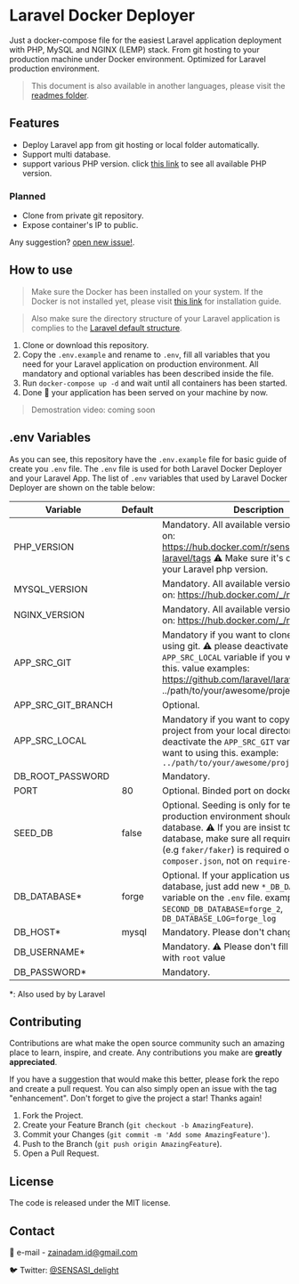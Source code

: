 # Laravel Docker Deployer

Just a docker-compose file for the easiest Laravel application deployment with PHP, MySQL and NGINX (LEMP) stack. From git hosting to your production machine under Docker environment. Optimized for Laravel production environment.

> This document is also available in another languages, please visit the [readmes folder](readmes/).

## Features

- Deploy Laravel app from git hosting or local folder automatically.
- Support multi database.
- support various PHP version. click [this link](https://hub.docker.com/repository/docker/sensasidelight/php-laravel/tags) to see all available PHP version.

### Planned

- Clone from private git repository.
- Expose container's IP to public.

Any suggestion? [open new issue!](https://github.com/sensasi-delight/laravel-docker-deployer/issues/new).

## How to use

> Make sure the Docker has been installed on your system. If the Docker is not installed yet, please visit [this link](https://docs.docker.com/engine/install/) for installation guide.

> Also make sure the directory structure of your Laravel application is complies to the [Laravel default structure](https://laravel.com/docs/structure).


1. Clone or download this repository.
2. Copy the `.env.example` and rename to `.env`, fill all variables that you need for your Laravel application on production environment. All mandatory and optional variables has been described inside the file.
3. Run `docker-compose up -d` and wait until all containers has been started.
4. Done 🎉 your application has been served on your machine by now.

> Demostration video: coming soon

## .env Variables

As you can see, this repository have the `.env.example` file for basic guide of create you `.env` file.
The `.env` file is used for both Laravel Docker Deployer and your Laravel App.
The list of `.env` variables that used by Laravel Docker Deployer are shown on the table below:

| Variable           | Default | Description                                                                                                                                                                                                                                                                                                                                                                                 |
|--------------------|---------|---------------------------------------------------------------------------------------------------------------------------------------------------------------------------------------------------------------------------------------------------------------------------------------------------------------------------------------------------------------------------------------------|
| PHP_VERSION        |         | Mandatory. All available versions can be seen on: https://hub.docker.com/r/sensasidelight/php-laravel/tags ⚠️ Make sure it's compatible with your Laravel php version.                                                                                                                                                                                                                                                                                |
| MYSQL_VERSION      |         | Mandatory. All available versions can be seen on: https://hub.docker.com/_/mysql/tags                                                                                                                                                                                                                                                                                                                                           |
| NGINX_VERSION      |         | Mandatory. All available versions can be seen on: https://hub.docker.com/_/nginx/tags                                                                                                                                                                                                                                                                                                                                          |
| APP_SRC_GIT        |         | Mandatory if you want to clone the project using git. ⚠️ please deactivate the `APP_SRC_LOCAL` variable if you want to using this. value examples: https://github.com/laravel/laravel, ../path/to/your/awesome/project/.git |
| APP_SRC_GIT_BRANCH |         | Optional.                                                                                                                                                                                                                                                                                                                                                                                   |
| APP_SRC_LOCAL      |         | Mandatory if you want to copy-paste the project from your local directory. ⚠️ Please deactivate the `APP_SRC_GIT` variable if you want to using this.  example: `../path/to/your/awesome/project`                                                                                                                                                                                            |
| DB_ROOT_PASSWORD   |         | Mandatory.                                                                                                                                                                                                                                                                                                                                                                                  |
| PORT               | 80      | Optional. Binded port on docker host.                                                                                                                                                                                                                                                                                                                                                       |
| SEED_DB            | false   | Optional. Seeding is only for testing. Your production environment shouldn't seed the database. ⚠️ If you are insist to seed the database, make sure all required packages (e.g `faker/faker`) is required on `composer.json`, not on `require-dev`                                                                                                                                                   |
| DB_DATABASE*       | forge   | Optional. If your application use multiple database, just add new `*_DB_DATABASE_*` variable on the `.env` file. examples: `SECOND_DB_DATABASE=forge_2`, `DB_DATABASE_LOG=forge_log`                                                                                                                                                                                            |
| DB_HOST*           | mysql   | Mandatory. Please don't change the value.                                                                                                                                                                                                                                                                                                                                                   |
| DB_USERNAME*       |         | Mandatory. ⚠️ Please don't fill this variable with `root` value                                                                                                                                                                                                                                                                                                                              |
| DB_PASSWORD*       |         | Mandatory.                                                                                                                                                                                                                                                                                                                                                                                  |

*: Also used by by Laravel

## Contributing

Contributions are what make the open source community such an amazing place to learn, inspire, and create. Any contributions you make are **greatly appreciated**.

If you have a suggestion that would make this better, please fork the repo and create a pull request. You can also simply open an issue with the tag "enhancement". Don't forget to give the project a star! Thanks again!

1. Fork the Project.
2. Create your Feature Branch (`git checkout -b AmazingFeature`).
3. Commit your Changes (`git commit -m 'Add some AmazingFeature'`).
4. Push to the Branch (`git push origin AmazingFeature`).
5. Open a Pull Request.

## License

The code is released under the MIT license.

## Contact

📧 e-mail - [zainadam.id@gmail.com](mailto:zainadam.id+gh+readme@gmail.com?subject=[GitHub]%20Laravel%20Docker%20Deployer)

🐦 Twitter: [@SENSASI_delight](https://twitter.com/SENSASI_delight)